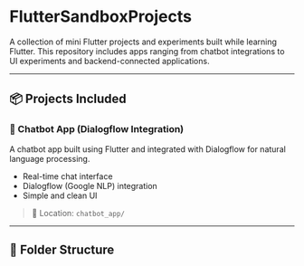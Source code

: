 # FlutterSandboxProjects

A collection of mini Flutter projects and experiments built while learning Flutter. This repository includes apps ranging from chatbot integrations to UI experiments and backend-connected applications.

---

## 📦 Projects Included

### 🤖 Chatbot App (Dialogflow Integration)
A chatbot app built using Flutter and integrated with Dialogflow for natural language processing.

- Real-time chat interface
- Dialogflow (Google NLP) integration
- Simple and clean UI

> 📂 Location: `chatbot_app/`

---

## 📁 Folder Structure

